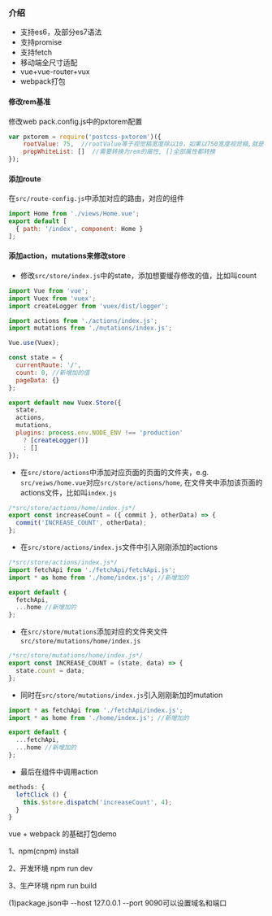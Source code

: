 ### 介绍

* 支持es6，及部分es7语法
* 支持promise
* 支持fetch
* 移动端全尺寸适配
* vue+vue-router+vux
* webpack打包

#### 修改rem基准

修改web pack.config.js中的pxtorem配置

```javascript
var pxtorem = require('postcss-pxtorem')({
    rootValue: 75,  //rootValue等于视觉稿宽度除以10，如果以750宽度视觉稿,就是75
    propWhiteList: []  //需要转换为rem的属性, []全部属性都转换
});
```

#### 添加route

在`src/route-config.js`中添加对应的路由，对应的组件

```javascript
import Home from './views/Home.vue';
export default [
  { path: '/index', component: Home }
];
```

#### 添加action，mutations来修改store

* 修改`src/store/index.js`中的state，添加想要缓存修改的值，比如叫count

```javascript
import Vue from 'vue';
import Vuex from 'vuex';
import createLogger from 'vuex/dist/logger';

import actions from './actions/index.js';
import mutations from './mutations/index.js';

Vue.use(Vuex);

const state = {
  currentRoute: '/',
  count: 0,	//新增加的值
  pageData: {}
};

export default new Vuex.Store({
  state,
  actions,
  mutations,
  plugins: process.env.NODE_ENV !== 'production'
    ? [createLogger()]
    : []
});
```

* 在`src/store/actions`中添加对应页面的页面的文件夹，e.g. `src/veiws/home.vue`对应`src/store/actions/home`, 在文件夹中添加该页面的actions文件，比如叫`index.js`

```javascript
/*src/store/actions/home/index.js*/
export const increaseCount = ({ commit }, otherData) => {
  commit('INCREASE_COUNT', otherData);
};
```

* 在`src/store/actions/index.js`文件中引入刚刚添加的actions

```javascript
/*src/store/actions/index.js*/
import fetchApi from './fetchApi/fetchApi.js';
import * as home from './home/index.js'; //新增加的

export default {
  fetchApi,
  ...home //新增加的
};
```

* 在`src/store/mutations`添加对应的文件夹文件`src/store/mutations/home/index.js`

```javascript
/*src/store/mutations/home/index.js*/
export const INCREASE_COUNT = (state, data) => {
  state.count = data;
};
```
* 同时在`src/store/mutations/index.js`引入刚刚新加的mutation

```javascript
import * as fetchApi from './fetchApi/index.js';
import * as home from './home/index.js'; //新增加的

export default {
  ...fetchApi,
  ...home //新增加的
};
```
* 最后在组件中调用action

```javascript
methods: {
  leftClick () {
    this.$store.dispatch('increaseCount', 4);
  }
}
```

vue + webpack 的基础打包demo

1、npm(cnpm) install

2、开发环境 npm run dev

3、生产环境 npm run build
<!-- 以下是提示 -->

(1)package.json中 --host 127.0.0.1 --port 9090可以设置域名和端口

